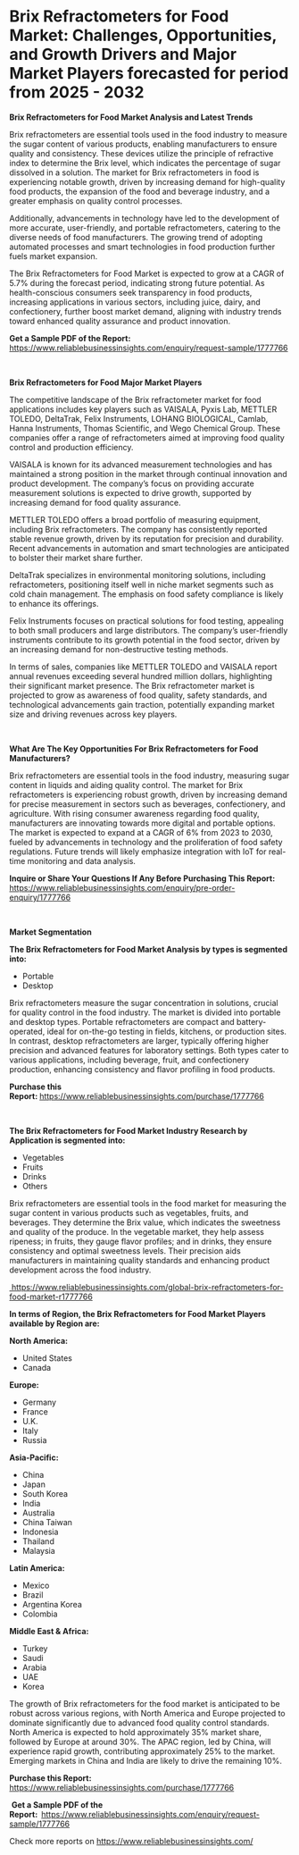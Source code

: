 <p><h1>Brix Refractometers for Food Market: Challenges, Opportunities, and Growth Drivers and Major Market Players forecasted for period from 2025 - 2032</h1></p><p><strong>Brix Refractometers for Food Market Analysis and Latest Trends</strong></p>
<p><p>Brix refractometers are essential tools used in the food industry to measure the sugar content of various products, enabling manufacturers to ensure quality and consistency. These devices utilize the principle of refractive index to determine the Brix level, which indicates the percentage of sugar dissolved in a solution. The market for Brix refractometers in food is experiencing notable growth, driven by increasing demand for high-quality food products, the expansion of the food and beverage industry, and a greater emphasis on quality control processes.</p><p>Additionally, advancements in technology have led to the development of more accurate, user-friendly, and portable refractometers, catering to the diverse needs of food manufacturers. The growing trend of adopting automated processes and smart technologies in food production further fuels market expansion. </p><p>The Brix Refractometers for Food Market is expected to grow at a CAGR of 5.7% during the forecast period, indicating strong future potential. As health-conscious consumers seek transparency in food products, increasing applications in various sectors, including juice, dairy, and confectionery, further boost market demand, aligning with industry trends toward enhanced quality assurance and product innovation.</p></p>
<p><strong>Get a Sample PDF of the Report:&nbsp;</strong> <a href="https://www.reliablebusinessinsights.com/enquiry/request-sample/1777766?utm_campaign=3080&utm_medium=2&utm_source=Github&utm_content=ia&utm_term=12042025&utm_id=brix-refractometers-for-food">https://www.reliablebusinessinsights.com/enquiry/request-sample/1777766</a></p>
<p>&nbsp;</p>
<p><strong>Brix Refractometers for Food Major Market Players</strong></p>
<p><p>The competitive landscape of the Brix refractometer market for food applications includes key players such as VAISALA, Pyxis Lab, METTLER TOLEDO, DeltaTrak, Felix Instruments, LOHANG BIOLOGICAL, Camlab, Hanna Instruments, Thomas Scientific, and Wego Chemical Group. These companies offer a range of refractometers aimed at improving food quality control and production efficiency.</p><p>VAISALA is known for its advanced measurement technologies and has maintained a strong position in the market through continual innovation and product development. The company’s focus on providing accurate measurement solutions is expected to drive growth, supported by increasing demand for food quality assurance.</p><p>METTLER TOLEDO offers a broad portfolio of measuring equipment, including Brix refractometers. The company has consistently reported stable revenue growth, driven by its reputation for precision and durability. Recent advancements in automation and smart technologies are anticipated to bolster their market share further.</p><p>DeltaTrak specializes in environmental monitoring solutions, including refractometers, positioning itself well in niche market segments such as cold chain management. The emphasis on food safety compliance is likely to enhance its offerings.</p><p>Felix Instruments focuses on practical solutions for food testing, appealing to both small producers and large distributors. The company’s user-friendly instruments contribute to its growth potential in the food sector, driven by an increasing demand for non-destructive testing methods.</p><p>In terms of sales, companies like METTLER TOLEDO and VAISALA report annual revenues exceeding several hundred million dollars, highlighting their significant market presence. The Brix refractometer market is projected to grow as awareness of food quality, safety standards, and technological advancements gain traction, potentially expanding market size and driving revenues across key players.</p></p>
<p>&nbsp;</p>
<p><strong>What Are The Key Opportunities For Brix Refractometers for Food Manufacturers?</strong></p>
<p><p>Brix refractometers are essential tools in the food industry, measuring sugar content in liquids and aiding quality control. The market for Brix refractometers is experiencing robust growth, driven by increasing demand for precise measurement in sectors such as beverages, confectionery, and agriculture. With rising consumer awareness regarding food quality, manufacturers are innovating towards more digital and portable options. The market is expected to expand at a CAGR of 6% from 2023 to 2030, fueled by advancements in technology and the proliferation of food safety regulations. Future trends will likely emphasize integration with IoT for real-time monitoring and data analysis.</p></p>
<p><strong>Inquire or Share Your Questions If Any Before Purchasing This Report:</strong> <a href="https://www.reliablebusinessinsights.com/enquiry/pre-order-enquiry/1777766?utm_campaign=3080&utm_medium=2&utm_source=Github&utm_content=ia&utm_term=12042025&utm_id=brix-refractometers-for-food">https://www.reliablebusinessinsights.com/enquiry/pre-order-enquiry/1777766</a></p>
<p>&nbsp;</p>
<p><strong>Market Segmentation</strong></p>
<p><strong>The Brix Refractometers for Food Market Analysis by types is segmented into:</strong></p>
<p><ul><li>Portable</li><li>Desktop</li></ul></p>
<p><p>Brix refractometers measure the sugar concentration in solutions, crucial for quality control in the food industry. The market is divided into portable and desktop types. Portable refractometers are compact and battery-operated, ideal for on-the-go testing in fields, kitchens, or production sites. In contrast, desktop refractometers are larger, typically offering higher precision and advanced features for laboratory settings. Both types cater to various applications, including beverage, fruit, and confectionery production, enhancing consistency and flavor profiling in food products.</p></p>
<p><strong>Purchase this Report:&nbsp;</strong><a href="https://www.reliablebusinessinsights.com/purchase/1777766?utm_campaign=3080&utm_medium=2&utm_source=Github&utm_content=ia&utm_term=12042025&utm_id=brix-refractometers-for-food">https://www.reliablebusinessinsights.com/purchase/1777766</a></p>
<p>&nbsp;</p>
<p><strong>The Brix Refractometers for Food Market Industry Research by Application is segmented into:</strong></p>
<p><ul><li>Vegetables</li><li>Fruits</li><li>Drinks</li><li>Others</li></ul></p>
<p><p>Brix refractometers are essential tools in the food market for measuring the sugar content in various products such as vegetables, fruits, and beverages. They determine the Brix value, which indicates the sweetness and quality of the produce. In the vegetable market, they help assess ripeness; in fruits, they gauge flavor profiles; and in drinks, they ensure consistency and optimal sweetness levels. Their precision aids manufacturers in maintaining quality standards and enhancing product development across the food industry.</p></p>
<p><a href="https://www.reliablebusinessinsights.com/global-brix-refractometers-for-food-market-r1777766?utm_campaign=3080&utm_medium=2&utm_source=Github&utm_content=ia&utm_term=12042025&utm_id=brix-refractometers-for-food">&nbsp;https://www.reliablebusinessinsights.com/global-brix-refractometers-for-food-market-r1777766</a></p>
<p><strong>In terms of Region, the Brix Refractometers for Food Market Players available by Region are:</strong></p>
<p>
    <p> <strong> North America: </strong>
        <ul>
            <li>United States</li>
            <li>Canada</li>
        </ul>
        </p> 
    <p> <strong> Europe: </strong>
        <ul>
            <li>Germany</li>
            <li>France</li>
            <li>U.K.</li>
            <li>Italy</li>
            <li>Russia</li>
        </ul>
        </p> 
    <p> <strong> Asia-Pacific: </strong>
        <ul>
            <li>China</li>
            <li>Japan</li>
            <li>South Korea</li>
            <li>India</li>
            <li>Australia</li>
            <li>China Taiwan</li>
            <li>Indonesia</li>
            <li>Thailand</li>
            <li>Malaysia</li>
        </ul>
        </p> 
    <p> <strong> Latin America: </strong>
        <ul>
            <li>Mexico</li>
            <li>Brazil</li>
            <li>Argentina Korea</li>
            <li>Colombia</li>
        </ul>
        </p> 
    <p> <strong> Middle East & Africa: </strong>
        <ul>
            <li>Turkey</li>
            <li>Saudi</li>
            <li>Arabia</li>
            <li>UAE</li>
            <li>Korea</li>
        </ul>
    </p>
    </p>
<p><p>The growth of Brix refractometers for the food market is anticipated to be robust across various regions, with North America and Europe projected to dominate significantly due to advanced food quality control standards. North America is expected to hold approximately 35% market share, followed by Europe at around 30%. The APAC region, led by China, will experience rapid growth, contributing approximately 25% to the market. Emerging markets in China and India are likely to drive the remaining 10%.</p></p>
<p><strong>Purchase this Report: </strong><a href="https://www.reliablebusinessinsights.com/purchase/1777766?utm_campaign=3080&utm_medium=2&utm_source=Github&utm_content=ia&utm_term=12042025&utm_id=brix-refractometers-for-food">https://www.reliablebusinessinsights.com/purchase/1777766</a></p>
<p>&nbsp;<strong>Get a Sample PDF of the Report:&nbsp;&nbsp;</strong><a href="https://www.reliablebusinessinsights.com/enquiry/request-sample/1777766?utm_campaign=3080&utm_medium=2&utm_source=Github&utm_content=ia&utm_term=12042025&utm_id=brix-refractometers-for-food">https://www.reliablebusinessinsights.com/enquiry/request-sample/1777766</a></p>
<p><strong></strong></p>
<p>Check more reports on <a href="https://www.reliablebusinessinsights.com/?utm_campaign=3080&utm_medium=2&utm_source=Github&utm_content=ia&utm_term=12042025&utm_id=brix-refractometers-for-food">https://www.reliablebusinessinsights.com/</a></p>
